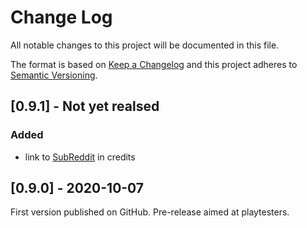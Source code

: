 # Change Log
All notable changes to this project will be documented in this file.

The format is based on [Keep a Changelog](http://keepachangelog.com/)
and this project adheres to [Semantic Versioning](http://semver.org/).


## [0.9.1] - Not yet realsed
### Added
- link to [SubReddit](https://www.reddit.com/r/UndyingDuskPdfGame/) in credits


## [0.9.0] - 2020-10-07
First version published on GitHub.
Pre-release aimed at playtesters.
